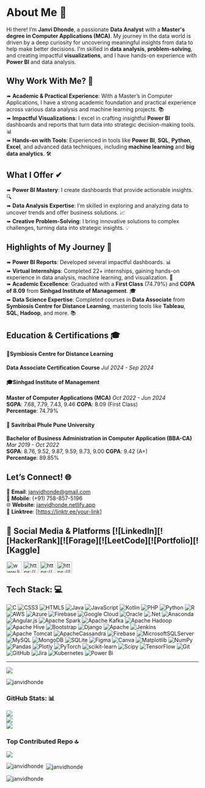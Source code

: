 # About Me 💫

Hi there! I’m **Janvi Dhonde**, a passionate **Data Analyst** with a **Master's degree in Computer Applications (MCA)**. My journey in the data world is driven by a deep curiosity for uncovering meaningful insights from data to help make better decisions. I'm skilled in **data analysis**, **problem-solving**, and creating impactful **visualizations**, and I have hands-on experience with **Power BI** and data analysis. 

## Why Work With Me? 🌟

➠ **Academic & Practical Experience**: With a Master’s in Computer Applications, I have a strong academic foundation and practical experience across various data analysis and machine learning projects. 📚  
➠ **Impactful Visualizations**: I excel in crafting insightful **Power BI** dashboards and reports that turn data into strategic decision-making tools. 📊  
➠ **Hands-on with Tools**: Experienced in tools like **Power BI**, **SQL**, **Python**, **Excel**, and advanced data techniques, including **machine learning** and **big data analytics**. 🛠️  

## What I Offer ✔

➠ **Power BI Mastery**: I create dashboards that provide actionable insights. 🔍  
➠ **Data Analysis Expertise**: I’m skilled in exploring and analyzing data to uncover trends and offer business solutions. 📈  
➠ **Creative Problem-Solving**: I bring innovative solutions to complex challenges, turning data into strategic insights. 💡  

## Highlights of My Journey 🌟

➠ **Power BI Reports**: Developed several impactful dashboards. 📊  
➠ **Virtual Internships**: Completed 22+ internships, gaining hands-on experience in data analysis, machine learning, and visualization. 💼  
➠ **Academic Excellence**: Graduated with a **First Class** (74.79%) and **CGPA of 8.09** from **Sinhgad Institute of Management**. 🎓  
➠ **Data Science Expertise**: Completed courses in **Data Associate** from **Symbiosis Centre for Distance Learning**, mastering tools like **Tableau**, **SQL**, **Hadoop**, and more. 📚  

## Education & Certifications 🎓

#### 📜**Symbiosis Centre for Distance Learning**  
**Data Associate Certification Course**  *Jul 2024 - Sep 2024*  

#### 🎓**Sinhgad Institute of Management**  
**Master of Computer Applications (MCA)**  *Oct 2022 - Jun 2024*  
**SGPA**: 7.68, 7.79, 7.43, 9.46   **CGPA**: 8.09 (First Class)  
**Percentage**: 74.79%

#### 🏅 **Savitribai Phule Pune University**  
**Bachelor of Business Administration in Computer Application (BBA-CA)** *Mar 2019 - Oct 2022*  <br>
**SGPA**: 8.76, 9.52, 9.87, 9.59, 9.73, 9.00   **CGPA**: 9.42 (A+)  
**Percentage**: 89.85%
  
## Let’s Connect! 🌐

📧 **Email**: [janvidhonde@gmail.com](mailto:janvidhonde@gmail.com)  
📱 **Mobile**: (+91) 758-857-5196  
🌐 **Website**: [janvidhonde.netlify.app](https://janvidhonde.netlify.app)  
🔗 **Linktree**: [https://linktr.ee/your-link]

## 🚀 Social Media & Platforms [![LinkedIn][![HackerRank][![Forage][![LeetCode][![Portfolio][![Kaggle]
<a href="https://linkedin.com/in/www.linkedin.com/in/iamjanvidhondewww.linkedin.com/in/iamjanvidhonde" target="blank"><img align="center" src="https://raw.githubusercontent.com/rahuldkjain/github-profile-readme-generator/master/src/images/icons/Social/linked-in-alt.svg" alt="www.linkedin.com/in/iamjanvidhondewww.linkedin.com/in/iamjanvidhonde" height="30" width="40" /></a>
<a href="https://kaggle.com/https://www.kaggle.com/janvidhonde" target="blank"><img align="center" src="https://raw.githubusercontent.com/rahuldkjain/github-profile-readme-generator/master/src/images/icons/Social/kaggle.svg" alt="https://www.kaggle.com/janvidhonde" height="30" width="40" /></a>
<a href="https://www.hackerrank.com/https://www.hackerrank.com/profile/janvidhonde2083" target="blank"><img align="center" src="https://raw.githubusercontent.com/rahuldkjain/github-profile-readme-generator/master/src/images/icons/Social/hackerrank.svg" alt="https://www.hackerrank.com/profile/janvidhonde2083" height="30" width="40" /></a>
<a href="https://www.leetcode.com/https://leetcode.com/u/janvidhonde/" target="blank"><img align="center" src="https://raw.githubusercontent.com/rahuldkjain/github-profile-readme-generator/master/src/images/icons/Social/leet-code.svg" alt="https://leetcode.com/u/janvidhonde/" height="30" width="40" /></a>
</p>

## Tech Stack: 💻
![C](https://img.shields.io/badge/c-%2300599C.svg?style=plastic&logo=c&logoColor=white) ![CSS3](https://img.shields.io/badge/css3-%231572B6.svg?style=plastic&logo=css3&logoColor=white) ![HTML5](https://img.shields.io/badge/html5-%23E34F26.svg?style=plastic&logo=html5&logoColor=white) ![Java](https://img.shields.io/badge/java-%23ED8B00.svg?style=plastic&logo=openjdk&logoColor=white) ![JavaScript](https://img.shields.io/badge/javascript-%23323330.svg?style=plastic&logo=javascript&logoColor=%23F7DF1E) ![Kotlin](https://img.shields.io/badge/kotlin-%237F52FF.svg?style=plastic&logo=kotlin&logoColor=white) ![PHP](https://img.shields.io/badge/php-%23777BB4.svg?style=plastic&logo=php&logoColor=white)  ![Python](https://img.shields.io/badge/python-3670A0?style=plastic&logo=python&logoColor=ffdd54) ![R](https://img.shields.io/badge/r-%23276DC3.svg?style=plastic&logo=r&logoColor=white) ![AWS](https://img.shields.io/badge/AWS-%23FF9900.svg?style=plastic&logo=amazon-aws&logoColor=white) ![Azure](https://img.shields.io/badge/azure-%230072C6.svg?style=plastic&logo=microsoftazure&logoColor=white) ![Firebase](https://img.shields.io/badge/firebase-%23039BE5.svg?style=plastic&logo=firebase) ![Google Cloud](https://img.shields.io/badge/GoogleCloud-%234285F4.svg?style=plastic&logo=google-cloud&logoColor=white) ![Oracle](https://img.shields.io/badge/Oracle-F80000?style=plastic&logo=oracle&logoColor=white) ![.Net](https://img.shields.io/badge/.NET-5C2D91?style=plastic&logo=.net&logoColor=white) ![Anaconda](https://img.shields.io/badge/Anaconda-%2344A833.svg?style=plastic&logo=anaconda&logoColor=white) ![Angular.js](https://img.shields.io/badge/angular.js-%23E23237.svg?style=plastic&logo=angularjs&logoColor=white) ![Apache Spark](https://img.shields.io/badge/Apache%20Spark-FDEE21?style=plastic&logo=apachespark&logoColor=black) ![Apache Kafka](https://img.shields.io/badge/Apache%20Kafka-000?style=plastic&logo=apachekafka) ![Apache Hadoop](https://img.shields.io/badge/Apache%20Hadoop-66CCFF?style=plastic&logo=apachehadoop&logoColor=black) ![Apache Hive](https://img.shields.io/badge/Apache%20Hive-FDEE21?style=plastic&logo=apachehive&logoColor=black) ![Bootstrap](https://img.shields.io/badge/bootstrap-%238511FA.svg?style=plastic&logo=bootstrap&logoColor=white) ![Django](https://img.shields.io/badge/django-%23092E20.svg?style=plastic&logo=django&logoColor=white) ![Apache](https://img.shields.io/badge/apache-%23D42029.svg?style=plastic&logo=apache&logoColor=white) ![Jenkins](https://img.shields.io/badge/jenkins-%232C5263.svg?style=plastic&logo=jenkins&logoColor=white) ![Apache Tomcat](https://img.shields.io/badge/apache%20tomcat-%23F8DC75.svg?style=plastic&logo=apache-tomcat&logoColor=black) ![ApacheCassandra](https://img.shields.io/badge/cassandra-%231287B1.svg?style=plastic&logo=apache-cassandra&logoColor=white) ![Firebase](https://img.shields.io/badge/firebase-a08021?style=plastic&logo=firebase&logoColor=ffcd34) ![MicrosoftSQLServer](https://img.shields.io/badge/Microsoft%20SQL%20Server-CC2927?style=plastic&logo=microsoft%20sql%20server&logoColor=white) ![MySQL](https://img.shields.io/badge/mysql-4479A1.svg?style=plastic&logo=mysql&logoColor=white) ![MongoDB](https://img.shields.io/badge/MongoDB-%234ea94b.svg?style=plastic&logo=mongodb&logoColor=white) ![SQLite](https://img.shields.io/badge/sqlite-%2307405e.svg?style=plastic&logo=sqlite&logoColor=white) ![Figma](https://img.shields.io/badge/figma-%23F24E1E.svg?style=plastic&logo=figma&logoColor=white) ![Canva](https://img.shields.io/badge/Canva-%2300C4CC.svg?style=plastic&logo=Canva&logoColor=white) ![Matplotlib](https://img.shields.io/badge/Matplotlib-%23ffffff.svg?style=plastic&logo=Matplotlib&logoColor=black) ![NumPy](https://img.shields.io/badge/numpy-%23013243.svg?style=plastic&logo=numpy&logoColor=white) ![Pandas](https://img.shields.io/badge/pandas-%23150458.svg?style=plastic&logo=pandas&logoColor=white) ![Plotly](https://img.shields.io/badge/Plotly-%233F4F75.svg?style=plastic&logo=plotly&logoColor=white) ![PyTorch](https://img.shields.io/badge/PyTorch-%23EE4C2C.svg?style=plastic&logo=PyTorch&logoColor=white) ![scikit-learn](https://img.shields.io/badge/scikit--learn-%23F7931E.svg?style=plastic&logo=scikit-learn&logoColor=white) ![Scipy](https://img.shields.io/badge/SciPy-%230C55A5.svg?style=plastic&logo=scipy&logoColor=%white) ![TensorFlow](https://img.shields.io/badge/TensorFlow-%23FF6F00.svg?style=plastic&logo=TensorFlow&logoColor=white) ![Git](https://img.shields.io/badge/git-%23F05033.svg?style=plastic&logo=git&logoColor=white) ![GitHub](https://img.shields.io/badge/github-%23121011.svg?style=plastic&logo=github&logoColor=white) ![Jira](https://img.shields.io/badge/jira-%230A0FFF.svg?style=plastic&logo=jira&logoColor=white) ![Kubernetes](https://img.shields.io/badge/kubernetes-%23326ce5.svg?style=plastic&logo=kubernetes&logoColor=white) ![Power Bi](https://img.shields.io/badge/power_bi-F2C811?style=plastic&logo=powerbi&logoColor=black)

---
[![](https://visitcount.itsvg.in/api?id=janvidhonde&icon=0&color=0)](https://visitcount.itsvg.in)

<!-- Proudly created with GPRM ( https://gprm.itsvg.in ) -->
<p align="left"> <img src="https://komarev.com/ghpvc/?username=janvidhonde&label=Profile%20views&color=0e75b6&style=flat" alt="janvidhonde" /> </p>

### GitHub Stats: 📊 
![](https://github-readme-stats.vercel.app/api?username=janvidhonde&theme=light&hide_border=false&include_all_commits=true&count_private=true)<br/>
![](https://github-readme-streak-stats.herokuapp.com/?user=janvidhonde&theme=light&hide_border=false)<br/>
![](https://github-readme-stats.vercel.app/api/top-langs/?username=janvidhonde&theme=light&hide_border=false&include_all_commits=true&count_private=true&layout=compact)

### Top Contributed Repo 🔝 
![](https://github-contributor-stats.vercel.app/api?username=janvidhonde&limit=5&theme=light&combine_all_yearly_contributions=true)

<p><img align="left" src="https://github-readme-stats.vercel.app/api/top-langs?username=janvidhonde&show_icons=true&locale=en&layout=compact" alt="janvidhonde" /></p>
<p>&nbsp;<img align="center" src="https://github-readme-stats.vercel.app/api?username=janvidhonde&show_icons=true&locale=en" alt="janvidhonde" /></p>
<p><img align="center" src="https://github-readme-streak-stats.herokuapp.com/?user=janvidhonde&" alt="janvidhonde" /></p>
